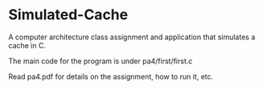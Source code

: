 # Simulated-Cache
A computer architecture class assignment and application that simulates a cache in C.

The main code for the program is under pa4/first/first.c

Read pa4.pdf for details on the assignment, how to run it, etc.
